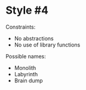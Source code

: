 # Style #4

Constraints:

- No abstractions
- No use of library functions

Possible names:

- Monolith
- Labyrinth
- Brain dump
